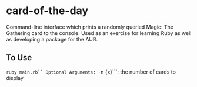 # card-of-the-day
Command-line interface which prints a randomly queried Magic: The Gathering card to the console.
Used as an exercise for learning Ruby as well as developing a package for the AUR.

## To Use
```ruby main.rb``
Optional Arguments:
```-n {x}```: the number of cards to display
